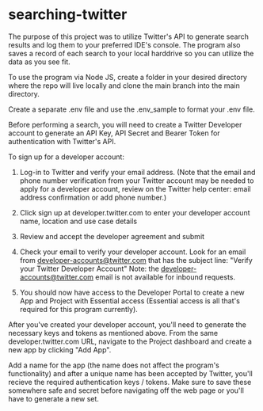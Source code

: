# searching-twitter
The purpose of this project was to utilize Twitter's API to generate search results and log them to your preferred IDE's console. The program also saves a record of each search to your local harddrive so you can utilize the data as you see fit.

To use the program via Node JS, create a folder in your desired directory where the repo will live locally and clone the main branch into the main directory.

Create a separate .env file and use the .env_sample to format your .env file.

Before performing a search, you will need to create a Twitter Developer account to generate an API Key, API Secret and Bearer Token for authentication with Twitter's API.

To sign up for a developer account:

1) Log-in to Twitter and verify your email address. (Note that the email and phone number verification from your Twitter account may be needed to apply for a developer account, review on the Twitter help center: email address confirmation or add phone number.)

2) Click sign up at developer.twitter.com to enter your developer account name, location and use case details

3) Review and accept the developer agreement and submit

4) Check your email to verify your developer account. Look for an email from developer-accounts@twitter.com that has the subject line: "Verify your Twitter Developer Account" Note: the developer-accounts@twitter.com email is not available for inbound requests.

5) You should now have access to the Developer Portal to create a new App and Project with Essential access (Essential access is all that's required for this program currently).

After you've created your developer account, you'll need to generate the necessary keys and tokens as mentioned above. From the same developer.twitter.com URL, navigate to the Project dashboard and create a new app by clicking "Add App". 

Add a name for the app (the name does not affect the program's functionality) and after a unique name has been accepted by Twitter, you'll recieve the required authentication keys / tokens. Make sure to save these somewhere safe and secret before navigating off the web page or you'll have to generate a new set. 



